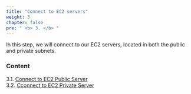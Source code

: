 ```yaml
---
title: "Connect to EC2 servers"
weight: 3
chapter: false
pre: " <b> 3. </b> "
---
```


In this step, we will connect to our EC2 servers, located in both the public and private subnets.

### Content

3.1. [Connect to EC2 Public Server](3.1-public-instance/) \
3.2. [Cconnect to EC2 Private Server](3.2-private-instance/)
